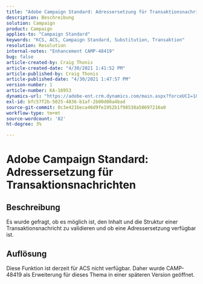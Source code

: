 ```yaml
---
title: "Adobe Campaign Standard: Adressersetzung für Transaktionsnachrichten"
description: Beschreibung
solution: Campaign
product: Campaign
applies-to: "Campaign Standard"
keywords: "KCS, ACS, Campaign Standard, Substitution, Transaktion"
resolution: Resolution
internal-notes: "Enhancement CAMP-48419"
bug: false
article-created-by: Craig Thonis
article-created-date: "4/30/2021 1:41:52 PM"
article-published-by: Craig Thonis
article-published-date: "4/30/2021 1:47:57 PM"
version-number: 1
article-number: KA-16953
dynamics-url: "https://adobe-ent.crm.dynamics.com/main.aspx?forceUCI=1&pagetype=entityrecord&etn=knowledgearticle&id=f0d7cacd-b9a9-eb11-b1ac-000d3a5cd2e0"
exl-id: bfc57f2b-5025-4836-b1af-2b00d00a4bad
source-git-commit: 0c3e421beca46d9fe1952b1f98538a50697216a0
workflow-type: tm+mt
source-wordcount: '82'
ht-degree: 3%

---
```


# Adobe Campaign Standard: Adressersetzung für Transaktionsnachrichten

## Beschreibung


Es wurde gefragt, ob es möglich ist, den Inhalt und die Struktur einer Transaktionsnachricht zu validieren und ob eine Adressersetzung verfügbar ist.


## Auflösung


Diese Funktion ist derzeit für ACS nicht verfügbar. Daher wurde CAMP-48419 als Erweiterung für dieses Thema in einer späteren Version geöffnet.
